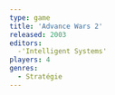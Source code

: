 ```yaml
---
type: game
title: 'Advance Wars 2'
released: 2003
editors: 
  -'Intelligent Systems'
players: 4
genres:
  - Stratégie
---
```

